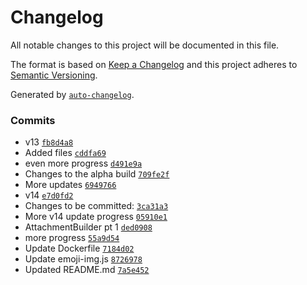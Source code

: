 # Changelog

All notable changes to this project will be documented in this file.

The format is based on [Keep a Changelog](https://keepachangelog.com/en/1.0.0/)
and this project adheres to [Semantic Versioning](https://semver.org/spec/v2.0.0.html).

Generated by [`auto-changelog`](https://github.com/CookPete/auto-changelog).

### Commits

- v13 [`fb8d4a8`](https://github.com/ServerSMP-Github/BOT/commit/fb8d4a88cbea16114f39d2110d4e6a3d46b03346)
- Added files [`cddfa69`](https://github.com/ServerSMP-Github/BOT/commit/cddfa69d28252f34b56ba929c3c06568adb191ce)
- even more progress [`d491e9a`](https://github.com/ServerSMP-Github/BOT/commit/d491e9a0a117565f40274630c23ecb822d8adb81)
- Changes to the alpha build [`709fe2f`](https://github.com/ServerSMP-Github/BOT/commit/709fe2fc3a683b7b5f5c028014962167576770a6)
- More updates [`6949766`](https://github.com/ServerSMP-Github/BOT/commit/69497668ef1d7a619e5cd556a40a322f9a02f72e)
- v14 [`e7d0fd2`](https://github.com/ServerSMP-Github/BOT/commit/e7d0fd2fc027154603d3f44dd6d38ca4390d0121)
- Changes to be committed: [`3ca31a3`](https://github.com/ServerSMP-Github/BOT/commit/3ca31a35488ee602b85afff9c902e37ed8631444)
- More v14 update progress [`05910e1`](https://github.com/ServerSMP-Github/BOT/commit/05910e15370d9bbd6351827503c527fb582f107e)
- AttachmentBuilder pt 1 [`ded0908`](https://github.com/ServerSMP-Github/BOT/commit/ded090865421db90d97b3f27495ed4105cbc1a33)
- more progress [`55a9d54`](https://github.com/ServerSMP-Github/BOT/commit/55a9d54ab0bb1c922c4d86eb2a6bcf7ca87ee15e)
- Update Dockerfile [`7184d02`](https://github.com/ServerSMP-Github/BOT/commit/7184d021207371aca0500465e18255ae78a6537f)
- Update emoji-img.js [`8726978`](https://github.com/ServerSMP-Github/BOT/commit/8726978c6bb47dad2f7db5129957cc51864494cb)
- Updated README.md [`7a5e452`](https://github.com/ServerSMP-Github/BOT/commit/7a5e4523ca4ab8e0d4572c63c77c92b3534626ba)

